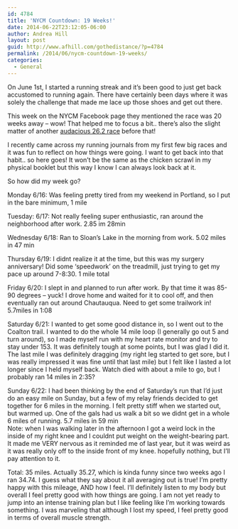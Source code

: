 ```yaml
---
id: 4784
title: 'NYCM Countdown: 19 Weeks!'
date: 2014-06-22T23:12:05-06:00
author: Andrea Hill
layout: post
guid: http://www.afhill.com/gothedistance/?p=4784
permalink: /2014/06/nycm-countdown-19-weeks/
categories:
  - General
---
```

On June 1st, I started a running streak and it&#8217;s been good to just get back accustomed to running again. There have certainly been days where it was solely the challenge that made me lace up those shoes and get out there. 

This week on the NYCM Facebook page they mentioned the race was 20 weeks away &#8211; wow! That helped me to focus a bit.. there&#8217;s also the slight matter of another [audacious 26.2 race](http://www.pikespeakmarathon.org/) before that! 

I recently came across my running journals from my first few big races and it was fun to reflect on how things were going. I want to get back into that habit.. so here goes! It won&#8217;t be the same as the chicken scrawl in my physical booklet but this way I know I can always look back at it. 

So how did my week go?

Monday 6/16: Was feeling pretty tired from my weekend in Portland, so I put in the bare minimum, 1 mile 

Tuesday: 6/17: Not really feeling super enthusiastic, ran around the neighborhood after work. 2.85 im 28min

Wednesday 6/18: Ran to Sloan&#8217;s Lake in the morning from work. 5.02 miles in 47 min

Thursday 6/19: I didnt realize it at the time, but this was my surgery anniversary! Did some &#8216;speedwork&#8217; on the treadmill, just trying to get my pace up around 7-8:30. 1 mile total

Friday 6/20: I slept in and planned to run after work. By that time it was 85-90 degrees &#8211; yuck! I drove home and waited for it to cool off, and then eventually ran out around Chautauqua. Need to get some trailwork in! 5.7miles in 1:08

Saturday 6/21: I wanted to get some good distance in, so I went out to the Coalton trail. I wanted to do the whole 14 mile loop (I generally go out 5 and turn around), so I made myself run with my heart rate monitor and try to stay under 153. It was definitely tough at some points, but I was glad I did it. The last mile I was definitely dragging (my right leg started to get sore, but I was really impressed it was fine until that last mile) but I felt like I lasted a lot longer since I held myself back. Watch died with about a mile to go, but I probably ran 14 miles in 2:35?

Sunday 6/22: I had been thinking by the end of Saturday&#8217;s run that I&#8217;d just do an easy mile on Sunday, but a few of my relay friends decided to get together for 6 miles in the morning. I felt pretty stiff when we started out, but warmed up. One of the gals had us walk a bit so we didnt get in a whole 6 miles of running. 5.7 miles in 59 min  
Note: when I was walking later in the afternoon I got a weird lock in the inside of my right knee and I couldnt put weight on the weight-bearing part. It made me VERY nervous as it reminded me of last year, but it was weird as it was really only off to the inside front of my knee. hopefully nothing, but I&#8217;ll pay attention to it. 

Total: 35 miles. Actually 35.27, which is kinda funny since two weeks ago I ran 34.74. I guess what they say about it all averaging out is true! I&#8217;m pretty happy with this mileage, AND how I feel. I&#8217;ll definitely listen to my body but overall I feel pretty good with how things are going. I am not yet ready to jump into an intense training plan but I like feeling like I&#8217;m working towards something. I was marveling that although I lost my speed, I feel pretty good in terms of overall muscle strength.